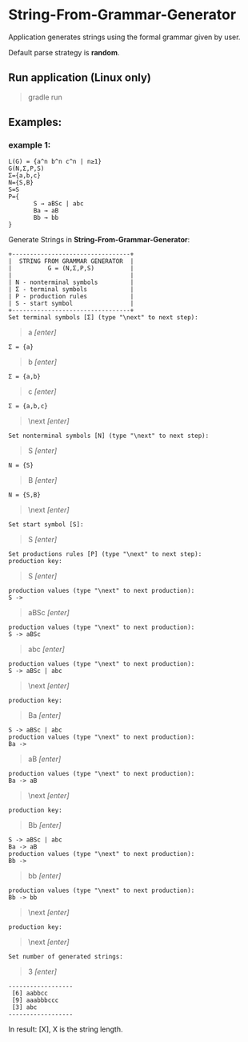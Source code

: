 # String-From-Grammar-Generator
Application generates strings using the formal grammar given by user.

Default parse strategy is **random**. 


## Run application (Linux only)
> gradle run


## Examples:

### example 1:
```
L(G) = {a^n b^n c^n | n≥1}
G(N,Ʃ,P,S)
Ʃ={a,b,c}
N={S,B}
S=S
P={
       S → aBSc | abc
       Ba → aB
       Bb → bb    
}
```

Generate Strings in **String-From-Grammar-Generator**:
```
+---------------------------------+
|  STRING FROM GRAMMAR GENERATOR  |
|          G = (N,Ʃ,P,S)          |
|                                 |
| N - nonterminal symbols         |
| Ʃ - terminal symbols            |
| P - production rules            |
| S - start symbol                |
+---------------------------------+
Set terminal symbols [Ʃ] (type "\next" to next step):
```
> a     _[enter]_ 

```Ʃ = {a}```

> b     _[enter]_

```Ʃ = {a,b}```

> c     _[enter]_

```Ʃ = {a,b,c}```

> \next     _[enter]_

```Set nonterminal symbols [N] (type "\next" to next step):```

> S     _[enter]_

```N = {S}```

> B     _[enter]_

```N = {S,B}```

> \next    _[enter]_

```Set start symbol [S]:```

> S     _[enter]_

```
Set productions rules [P] (type "\next" to next step):
production key:
```

> S     _[enter]_

```
production values (type "\next" to next production): 
S ->
```

> aBSc    _[enter]_

```
production values (type "\next" to next production): 
S -> aBSc
```

> abc    _[enter]_

```
production values (type "\next" to next production): 
S -> aBSc | abc
```

> \next    _[enter]_

```production key: ```

> Ba    _[enter]_

```
S -> aBSc | abc
production values (type "\next" to next production): 
Ba ->
```

> aB    _[enter]_

```
production values (type "\next" to next production): 
Ba -> aB
```

> \next    _[enter]_

```production key:```

> Bb    _[enter]_

```
S -> aBSc | abc
Ba -> aB
production values (type "\next" to next production): 
Bb -> 
```

> bb    _[enter]_

```
production values (type "\next" to next production): 
Bb -> bb
```

> \next    _[enter]_

```production key:```

> \next    _[enter]_

```Set number of generated strings: ```

> 3    _[enter]_

```
------------------
 [6] aabbcc
 [9] aaabbbccc
 [3] abc
------------------
```

In result: [X], X is the string length.





